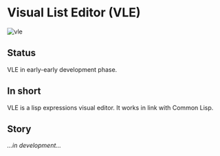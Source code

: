 # Visual List Editor (VLE)
![vle](https://github.com/honix/Visual-List-Editor/blob/master/wiki/find-alice.png)

## Status
VLE in early-early development phase.

## In short
VLE is a lisp expressions visual editor. It works in link with Common Lisp.

## Story
*...in development...*
